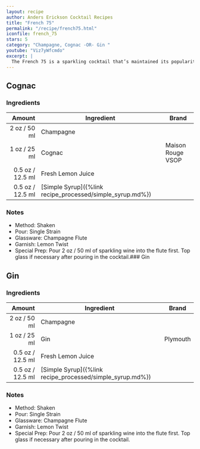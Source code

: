 ```yaml
---
layout: recipe
author: Anders Erickson Cocktail Recipes
title: "French 75"
permalink: "/recipe/french75.html"
iconfile: french_75
stars: 5
category: "Champagne, Cognac -OR- Gin "
youtube: "Viz7yWfcmdo"
excerpt: |
  The French 75 is a sparkling cocktail that’s maintained its popularity for nearly a century. An effervescent twist on the Gin Sour, its simple to make and perfect to drink anytime.
---
```


<div class="subrecipe" markdown="1">

## Cognac

### Ingredients

| Amount | Ingredient                                       | Brand             |
| -----: | ------------------------------------------------ | ----------------- |
|   2 oz / 50 ml | Champagne                                        |
|   1 oz / 25 ml | Cognac                                           | Maison Rouge VSOP |
| 0.5 oz / 12.5 ml | Fresh Lemon Juice                                |
| 0.5 oz / 12.5 ml | [Simple Syrup]({%link recipe_processed/simple_syrup.md%})  |

### Notes

- Method: Shaken
- Pour: Single Strain
- Glassware: Champagne Flute
- Garnish: Lemon Twist
- Special Prep: Pour 2 oz / 50 ml of sparkling wine into the flute first. Top glass if necessary after pouring in the cocktail.### Gin

</div>
<div class="subrecipe" markdown="1">

## Gin

### Ingredients

| Amount | Ingredient                                       | Brand    |
| -----: | ------------------------------------------------ | -------- |
|   2 oz / 50 ml | Champagne                                        |
|   1 oz / 25 ml | Gin                                              | Plymouth |
| 0.5 oz / 12.5 ml | Fresh Lemon Juice                                |
| 0.5 oz / 12.5 ml | [Simple Syrup]({%link recipe_processed/simple_syrup.md%})  |

### Notes

- Method: Shaken
- Pour: Single Strain
- Glassware: Champagne Flute
- Garnish: Lemon Twist
- Special Prep: Pour 2 oz / 50 ml of sparkling wine into the flute first. Top glass if necessary after pouring in the cocktail.

</div>
